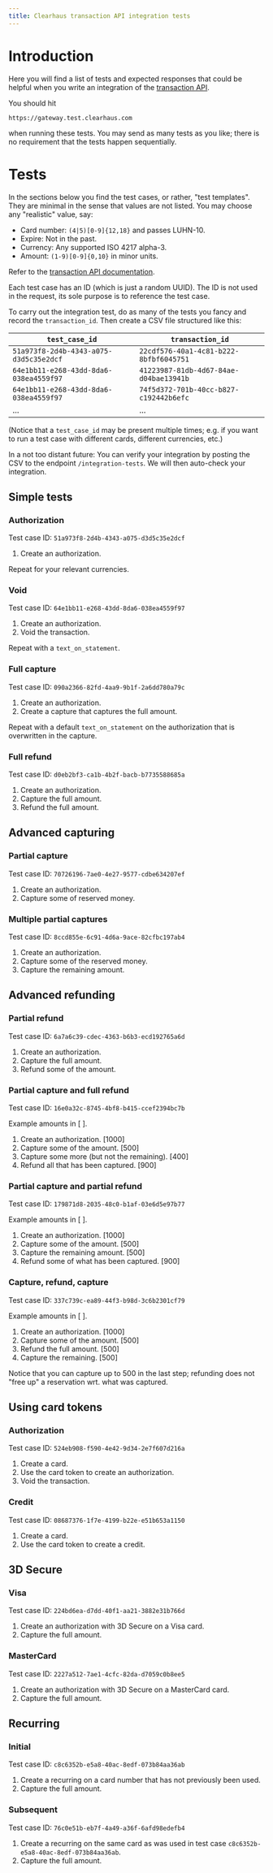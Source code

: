 ```yaml
---
title: Clearhaus transaction API integration tests
---
```


# Introduction

Here you will find a list of tests and expected responses that could be helpful
when you write an integration of the [transaction
API](http://docs.gateway.clearhaus.com).

You should hit

````
https://gateway.test.clearhaus.com
````

when running these tests. You may send as many tests as you like; there is no
requirement that the tests happen sequentially.

# Tests

In the sections below you find the test cases, or rather, "test templates".
They are minimal in the sense that values are not listed.  You may choose any
"realistic" value, say:

* Card number: `(4|5)[0-9]{12,18}` and passes LUHN-10.
* Expire: Not in the past.
* Currency: Any supported ISO 4217 alpha-3.
* Amount: `(1-9)[0-9]{0,10}` in minor units.

Refer to the [transaction API documentation](http://docs.gateway.clearhaus.com).

Each test case has an ID (which is just a random UUID). The ID is not used in
the request, its sole purpose is to reference the test case.

To carry out the integration test, do as many of the tests you fancy and record
the `transaction_id`. Then create a CSV file structured like this:

| `test_case_id`                         | `transaction_id`                       |
|----------------------------------------|----------------------------------------|
| `51a973f8-2d4b-4343-a075-d3d5c35e2dcf` | `22cdf576-40a1-4c81-b222-8bfbf6045751` |
| `64e1bb11-e268-43dd-8da6-038ea4559f97` | `41223987-81db-4d67-84ae-d04bae13941b` |
| `64e1bb11-e268-43dd-8da6-038ea4559f97` | `74f5d372-701b-40cc-b827-c192442b6efc` |
| ...                                    | ...                                    |

(Notice that a `test_case_id` may be present multiple times; e.g. if you want to
run a test case with different cards, different currencies, etc.)

In a not too distant future: You can verify your integration by posting the CSV
to the endpoint `/integration-tests`. We will then auto-check your integration.


## Simple tests

### Authorization

Test case ID: `51a973f8-2d4b-4343-a075-d3d5c35e2dcf`

1. Create an authorization.

Repeat for your relevant currencies.

### Void

Test case ID: `64e1bb11-e268-43dd-8da6-038ea4559f97`

1. Create an authorization.
2. Void the transaction.

Repeat with a `text_on_statement`.

### Full capture

Test case ID: `090a2366-82fd-4aa9-9b1f-2a6dd780a79c`

1. Create an authorization.
2. Create a capture that captures the full amount.

Repeat with a default `text_on_statement` on the authorization that is
overwritten in the capture.

### Full refund

Test case ID: `d0eb2bf3-ca1b-4b2f-bacb-b7735588685a`

1. Create an authorization.
2. Capture the full amount.
3. Refund the full amount.


## Advanced capturing

### Partial capture

Test case ID: `70726196-7ae0-4e27-9577-cdbe634207ef`

1. Create an authorization.
2. Capture some of reserved money.

### Multiple partial captures

Test case ID: `8ccd855e-6c91-4d6a-9ace-82cfbc197ab4`

1. Create an authorization.
2. Capture some of the reserved money.
3. Capture the remaining amount.


## Advanced refunding

### Partial refund

Test case ID: `6a7a6c39-cdec-4363-b6b3-ecd192765a6d`

1. Create an authorization.
2. Capture the full amount.
3. Refund some of the amount.

### Partial capture and full refund

Test case ID: `16e0a32c-8745-4bf8-b415-ccef2394bc7b`

Example amounts in [ ].

1. Create an authorization. [1000]
2. Capture some of the amount. [500]
3. Capture some more (but not the remaining). [400]
4. Refund all that has been captured. [900]

### Partial capture and partial refund

Test case ID: `179871d8-2035-48c0-b1af-03e6d5e97b77`

Example amounts in [ ].

1. Create an authorization. [1000]
2. Capture some of the amount. [500]
3. Capture the remaining amount. [500]
4. Refund some of what has been captured. [900]

### Capture, refund, capture

Test case ID: `337c739c-ea89-44f3-b98d-3c6b2301cf79`

Example amounts in [ ].

1. Create an authorization. [1000]
2. Capture some of the amount. [500]
3. Refund the full amount. [500]
4. Capture the remaining. [500]

Notice that you can capture up to 500 in the last step; refunding does not
"free up" a reservation wrt. what was captured.


## Using card tokens

### Authorization

Test case ID: `524eb908-f590-4e42-9d34-2e7f607d216a`

1. Create a card.
2. Use the card token to create an authorization.
3. Void the transaction.

### Credit

Test case ID: `08687376-1f7e-4199-b22e-e51b653a1150`

1. Create a card.
2. Use the card token to create a credit.


## 3D Secure

### Visa

Test case ID: `224bd6ea-d7dd-40f1-aa21-3882e31b766d`

1. Create an authorization with 3D Secure on a Visa card.
2. Capture the full amount.

### MasterCard

Test case ID: `2227a512-7ae1-4cfc-82da-d7059c0b8ee5`

1. Create an authorization with 3D Secure on a MasterCard card.
2. Capture the full amount.


## Recurring

### Initial

Test case ID: `c8c6352b-e5a8-40ac-8edf-073b84aa36ab`

1. Create a recurring on a card number that has not previously been used.
2. Capture the full amount.

### Subsequent

Test case ID: `76c0e51b-eb7f-4a49-a36f-6afd98edefb4`

1. Create a recurring on the same card as was used in test case
   `c8c6352b-e5a8-40ac-8edf-073b84aa36ab`.
2. Capture the full amount.
